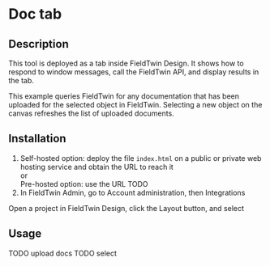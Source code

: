 # Doc tab

## Description

This tool is deployed as a tab inside FieldTwin Design. It shows how to respond to
window messages, call the FieldTwin API, and display results in the tab.

This example queries FieldTwin for any documentation that has been uploaded for the
selected object in FieldTwin. Selecting a new object on the canvas refreshes the list
of uploaded documents.

## Installation

1. Self-hosted option: deploy the file `index.html` on a public or private web
   hosting service and obtain the URL to reach it  
   or  
   Pre-hosted option: use the URL TODO
2. In FieldTwin Admin, go to Account administration, then Integrations

Open a project in FieldTwin Design, click the Layout button, and select 


## Usage

TODO upload docs
TODO select

